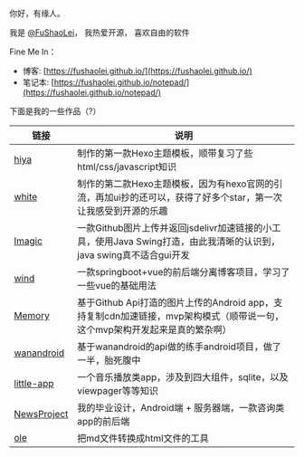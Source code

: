 你好，有缘人。


我是 [@FuShaoLei](https://github.com/FuShaoLei)， 我热爱开源， 喜欢自由的软件

Fine Me In：

- 博客:  [https://fushaolei.github.io/](https://fushaolei.github.io/)
- 笔记本:  [https://fushaolei.github.io/notepad/](https://fushaolei.github.io/notepad/)

下面是我的一些作品（?）

| 链接                                                       | 说明                                                         |
| ---------------------------------------------------------- | ------------------------------------------------------------ |
| [hiya](https://github.com/FuShaoLei/hexo-theme-hiya)       | 制作的第一款Hexo主题模板，顺带复习了些html/css/javascript知识 |
| [white](https://github.com/FuShaoLei/hexo-theme-white)     | 制作的第二款Hexo主题模板，因为有hexo官网的引流，再加ui抄的还可以，获得了好多个star，第一次让我感受到开源的乐趣 |
| [Imagic](https://github.com/FuShaoLei/Imagic)              | 一款Github图片上传并返回jsdelivr加速链接的小工具，使用Java Swing打造，由此我清晰的认识到，java swing真不适合gui开发 |
| [wind](https://github.com/FuShaoLei/wind)                  | 一款springboot+vue的前后端分离博客项目，学习了一些vue的基础用法 |
| [Memory](https://github.com/FuShaoLei/Memory)              | 基于Github Api打造的图片上传的Android app，支持复制cdn加速链接，mvp架构模式（顺带说一句，这个mvp架构开发起来是真的繁杂啊） |
| [wanandroid](https://github.com/FuShaoLei/java-wanandroid) | 基于wanandroid的api做的练手android项目，做了一半，胎死腹中   |
| [little-app](https://github.com/FuShaoLei/little-app)      | 一个音乐播放类app，涉及到四大组件，sqlite，以及viewpager等等知识 |
| [NewsProject](https://github.com/FuShaoLei/NewsProject)    | 我的毕业设计，Android端 + 服务器端，一款咨询类app的前后端    |
| [ole](https://github.com/FuShaoLei/ole)                    | 把md文件转换成html文件的工具   |

